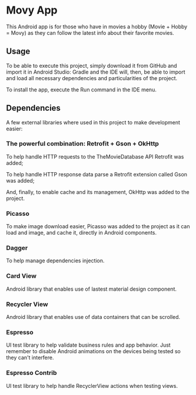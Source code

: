 Movy App
=================================

This Android app is for those who have in movies a hobby (Movie + Hobby = Movy) as they can follow the latest info about their favorite movies.

## Usage
To be able to execute this project, simply download it from GitHub and import it in Android Studio: Gradle and the IDE will, then, be able to import and load all necessary dependencies and particularities of the project.

To install the app, execute the Run command in the IDE menu.

## Dependencies
A few external libraries where used in this project to make development easier:
### The powerful combination: Retrofit + Gson + OkHttp
To help handle HTTP requests to the TheMovieDatabase API Retrofit was added;

To help handle HTTP response data parse a Retrofit extension called Gson was added;

And, finally, to enable cache and its management, OkHttp was added to the project.

### Picasso
To make image download easier, Picasso was added to the project as it can load and image, and cache it, directly in Android components.

### Dagger
To help manage dependencies injection.

### Card View
Android library that enables use of lastest material design component.

### Recycler View
Android library that enables use of data containers that can be scrolled.

### Espresso
UI test library to help validate business rules and app behavior. Just remember to disable Android animations on the devices being tested so they can't interfere.

### Espresso Contrib
UI test library to help handle RecyclerView actions when testing views.
